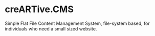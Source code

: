 # creARTive.CMS
Simple Flat File Content Management System, file-system based, for individuals who need a small sized website.
